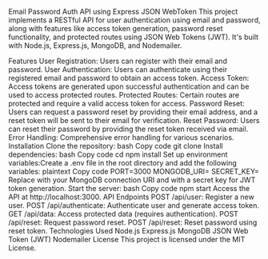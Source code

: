 Email Password Auth API using Express JSON WebToken
This project implements a RESTful API for user authentication using email and password, along with features like access token generation, password reset functionality, and protected routes using JSON Web Tokens (JWT). It's built with Node.js, Express.js, MongoDB, and Nodemailer.

Features
User Registration: Users can register with their email and password.
User Authentication: Users can authenticate using their registered email and password to obtain an access token.
Access Token: Access tokens are generated upon successful authentication and can be used to access protected routes.
Protected Routes: Certain routes are protected and require a valid access token for access.
Password Reset: Users can request a password reset by providing their email address, and a reset token will be sent to their email for verification.
Reset Password: Users can reset their password by providing the reset token received via email.
Error Handling: Comprehensive error handling for various scenarios.
Installation
Clone the repository:
bash
Copy code
git clone <repository-url>
Install dependencies:
bash
Copy code
cd <project-folder>
npm install
Set up environment variables:Create a .env file in the root directory and add the following variables:
plaintext
Copy code
PORT=3000
MONGODB_URI=<your-mongodb-uri>
SECRET_KEY=<your-secret-key>
Replace <your-mongodb-uri> with your MongoDB connection URI and <your-secret-key> with a secret key for JWT token generation.
Start the server:
bash
Copy code
npm start
Access the API at http://localhost:3000.
API Endpoints
POST /api/user: Register a new user.
POST /api/authenticate: Authenticate user and generate access token.
GET /api/data: Access protected data (requires authentication).
POST /api/reset: Request password reset.
POST /api/reset: Reset password using reset token.
Technologies Used
Node.js
Express.js
MongoDB
JSON Web Token (JWT)
Nodemailer
License
This project is licensed under the MIT License.

